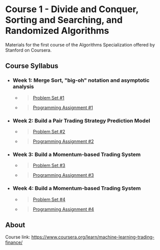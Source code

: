 # Course 1 - Divide and Conquer, Sorting and Searching, and Randomized Algorithms

Materials for the first course of the Algorithms Specialization offered by Stanford on Coursera.

## Course Syllabus

+ ### Week 1: Merge Sort, "big-oh" notation and asymptotic analysis
  + > [Problem Set #1](https://github.com/PeterQiu0516/Stanford-Algorithms/blob/master/Course%201%20-%20%20Divide%20and%20Conquer%2C%20Sorting%20and%20Searching%2C%20and%20Randomized%20Algorithms/Problem%20Set%20%231.pdf)
  + > [Programming Assignment #1](https://github.com/PeterQiu0516/Stanford-Algorithms/tree/master/Course%201%20-%20%20Divide%20and%20Conquer%2C%20Sorting%20and%20Searching%2C%20and%20Randomized%20Algorithms/Programming%20Assignment%20%231)

+ ### Week 2: Build a Pair Trading Strategy Prediction Model
  + > [Problem Set #2](https://github.com/PeterQiu0516/Stanford-Algorithms/raw/master/Course%201%20-%20%20Divide%20and%20Conquer%2C%20Sorting%20and%20Searching%2C%20and%20Randomized%20Algorithms/Problem%20Set%20%232.pdf)
  + > [Programming Assignment #2](https://github.com/PeterQiu0516/Stanford-Algorithms/tree/master/Course%201%20-%20%20Divide%20and%20Conquer%2C%20Sorting%20and%20Searching%2C%20and%20Randomized%20Algorithms/Programming%20Assignment%20%231)

+ ### Week 3: Build a Momentum-based Trading System

  + > [Problem Set #3](https://github.com/PeterQiu0516/Stanford-Algorithms/raw/master/Course%201%20-%20%20Divide%20and%20Conquer%2C%20Sorting%20and%20Searching%2C%20and%20Randomized%20Algorithms/Problem%20Set%20%233.pdf)
  + > [Programming Assignment #3](https://github.com/PeterQiu0516/Stanford-Algorithms/tree/master/Course%201%20-%20%20Divide%20and%20Conquer%2C%20Sorting%20and%20Searching%2C%20and%20Randomized%20Algorithms/Programming%20Assignment%20%231)
  
+ ### Week 4: Build a Momentum-based Trading System

  + > [Problem Set #4](https://github.com/PeterQiu0516/Stanford-Algorithms/raw/master/Course%201%20-%20%20Divide%20and%20Conquer%2C%20Sorting%20and%20Searching%2C%20and%20Randomized%20Algorithms/Problem%20Set%20%234.pdf)
  + > [Programming Assignment #4](https://github.com/PeterQiu0516/Stanford-Algorithms/tree/master/Course%201%20-%20%20Divide%20and%20Conquer%2C%20Sorting%20and%20Searching%2C%20and%20Randomized%20Algorithms/Programming%20Assignment%20%231)


## About

Course link: https://www.coursera.org/learn/machine-learning-trading-finance/
